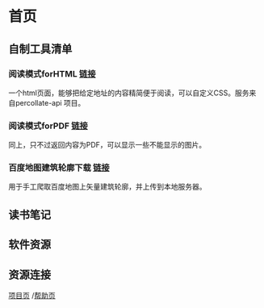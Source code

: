 首页
===

自制工具清单
----
### 阅读模式forHTML [链接](http://rywiki.github.io/tools/slimviewer.html) 

一个html页面，能够把给定地址的内容精简便于阅读，可以自定义CSS。服务来自percollate-api 项目。

### 阅读模式forPDF [链接](http://rywiki.github.io/tools/slimviewer.pdf.html) 

同上，只不过返回内容为PDF，可以显示一些不能显示的图片。

### 百度地图建筑轮廓下载 [链接](/tools/baidu/building.html)

用于手工爬取百度地图上矢量建筑轮廓，并上传到本地服务器。




## 读书笔记 ##



## 软件资源 ##


## 资源连接 ##

[项目页](https://github.com/dmscode/Wiki-in-box)
/[帮助页](help)
